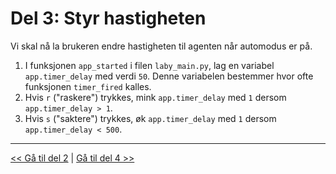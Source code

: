 # Del 3: Styr hastigheten

Vi skal nå la brukeren endre hastigheten til agenten når automodus er på.

1. I funksjonen `app_started` i filen `laby_main.py`, lag en variabel `app.timer_delay` med verdi `50`. Denne variabelen bestemmer hvor ofte funksjonen `timer_fired` kalles.
2. Hvis `r` ("raskere") trykkes, mink `app.timer_delay` med `1` dersom `app.timer_delay > 1`.
3. Hvis `s` ("saktere") trykkes, øk `app.timer_delay` med `1` dersom `app.timer_delay < 500`.

---

[<< Gå til del 2](./del_2.md) | [Gå til del 4 >>](./del_4.md)
